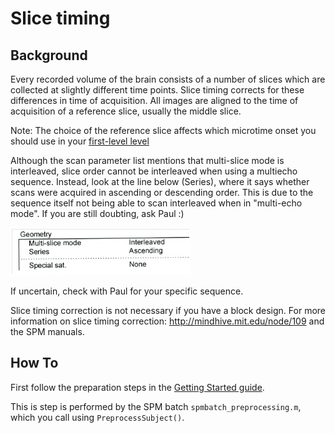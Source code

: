 # Slice timing # 

## Background ## 

Every recorded volume of the brain consists of a number of slices which are collected at slightly different time points. Slice timing corrects for these differences in time of acquisition. All images are aligned to the time of acquisition of a reference slice, usually the middle slice. 

Note: The choice of the reference slice affects which microtime onset you should use in your [first-level level](doc_guidelines_for_1st_level.md)

Although the scan parameter list mentions that multi-slice mode is interleaved, slice order cannot be interleaved when using a multiecho sequence. Instead, look at the line below (Series), where it says whether scans were acquired in ascending or descending order. This is due to the sequence itself not being able to scan interleaved when in "multi-echo mode". If you are still doubting, ask Paul :)

![](images/scan_parameter_list.jpg "Ascending Parameters")

If uncertain, check with Paul for your specific sequence.

Slice timing correction is not necessary if you have a block design. For more information on slice timing correction: http://mindhive.mit.edu/node/109 and the SPM manuals. 

## How To ##

First follow the preparation steps in the [Getting Started guide](howto_getting_started.md).

This is step is performed by the SPM batch `spmbatch_preprocessing.m`, which you call using `PreprocessSubject()`.
